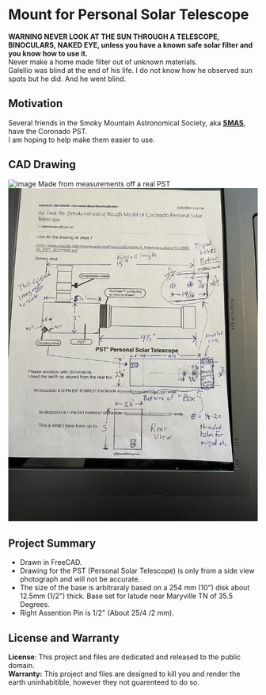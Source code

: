 # Mount for Personal Solar Telescope
**WARNING NEVER LOOK AT THE SUN THROUGH A TELESCOPE, BINOCULARS, NAKED EYE, unless you have a known safe solar filter and you know how to use it.**  
Never make a home made filter out of unknown materials.  
Galellio was blind at the end of his life. I do not know how he observed sun spots but he did. And he went blind.  

## Motivation
Several friends in the Smoky Mountain Astronomical Society, aka **[SMAS](https://groups.io/g/smokymtnastro)**, have the Coronado PST.   
I am hoping to help make them easier to use.  

## CAD Drawing
![image](https://github.com/ForrestErickson/PST_Mount/assets/5836181/65d3a562-127b-46f3-b961-41c5463731a7)
Made from measurements off a real PST  
![Measurements.jpeg](Measurements.jpeg)


## Project Summary
* Drawn in FreeCAD.  
* Drawing for the PST (Personal Solar Telescope) is only from a side view photograph and will not be accurate.  
* The size of the base is arbitraraly based on a 254 mm (10") disk about 12.5mm (1/2") thick.  Base set for latude near Maryville TN of 35.5 Degrees.  
* Right Assention Pin is 1/2" (About 25/4 /2 mm).  


## License and Warranty
  **License**: This project and files are dedicated and released to the public domain.  
  **Warranty:** This project and files are designed to kill you and render the earth uninhabitible, however they not guarenteed to do so.

